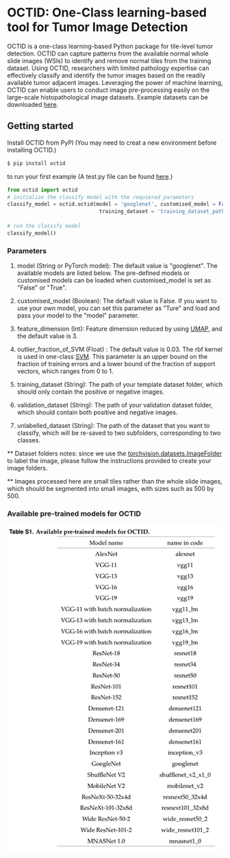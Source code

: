 
# OCTID: One-Class learning-based tool for Tumor Image Detection

OCTID is a one-class learning-based Python package for tile-level tumor detection. OCTID can capture patterns from the available normal whole slide images (WSIs) to identify and remove normal tiles from the training dataset. Using OCTID, researchers with limited pathology expertise can effectively classify and identify the tumor images based on the readily available tumor adjacent images. Leveraging the power of machine learning, OCTID can enable users to conduct image pre-processing easily on the large-scale histopathological image datasets. Example datasets can be downloaded [here](https://github.com/LitaoYang-Jet/OCTID/tree/main/small_samples).

## Getting started

Install OCTID from PyPI
(You may need to creat a new environment before installing OCTID.)

```bash
$ pip install octid
```

to run your first example
(A test.py file can be found [here](https://github.com/LitaoYang-Jet/OCTID/tree/main).)

```python
from octid import octid
# initialize the classify model with the requiered parameters
classify_model = octid.octid(model = 'googlenet', customised_model = False, feature_dimension = 3, outlier_fraction_of_SVM = 0.03,
                              training_dataset = 'training_dataset_path', validation_dataset = 'validation_dataset_path', unlabelled_dataset='unlabelled_dataset_path')

# run the classify model
classify_model()
```

### Parameters

1. model (String or PyTorch model): The default value is "googlenet". The available models are listed below. The pre-defined models or customised models can be loaded when customised_model is set as "False" or "True".

2. customised_model (Boolean): The default value is False. If you want to use your own model, you can set this parameter as "Ture" and load and pass your model to the "model" parameter.

3. feature_dimension (Int): Feature dimension reduced by using [UMAP](https://umap-learn.readthedocs.io/en/latest/), and the default value is 3.

4. outlier_fraction_of_SVM (Float) : The default value is 0.03. The rbf kernel is used in one-class [SVM](https://scikit-learn.org/stable/modules/generated/sklearn.svm.OneClassSVM.html). This parameter is an upper bound on the fraction of training errors and a lower bound of the fraction of support vectors, which ranges from 0 to 1.

5. training_dataset (String): The path of your template dataset folder, which should only contain the positive or negative images.

6. validation_dataset (String): The path of your validation dataset folder, which should contain both positive and negative images.

7. unlabelled_dataset (String): The path of the dataset that you want to classify, which will be re-saved to two subfolders, corresponding to two classes.

** Dataset folders notes: since we use the [torchvision.datasets.ImageFolder](https://pytorch.org/docs/stable/torchvision/datasets.html#imagefolder) to label the image, please follow the instructions provided to create your image folders.

** Images processed here are small tiles rather than the whole slide images, which should be segmented into small images, with sizes such as 500 by 500.

### Available pre-trained models for OCTID

![image](https://github.com/LitaoYang-Jet/OCTID/blob/main/Available%20pre-trained%20models%20for%20OCTID.jpeg)
